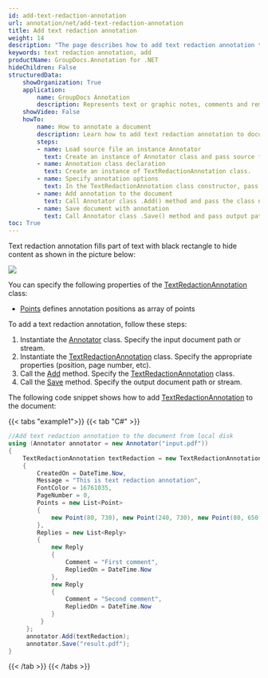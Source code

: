 ```yaml
---
id: add-text-redaction-annotation
url: annotation/net/add-text-redaction-annotation
title: Add text redaction annotation
weight: 14
description: "The page describes how to add text redaction annotation to a document using GroupDocs.Annotation for .NET."
keywords: text redaction annotation, add
productName: GroupDocs.Annotation for .NET
hideChildren: False
structuredData:
    showOrganization: True
    application:    
        name: GroupDocs Annotation
        description: Represents text or graphic notes, comments and remarks attached to a specific part of the content of the document using C#
    showVideo: False
    howTo:
        name: How to annotate a document
        description: Learn how to add text redaction annotation to document step by step
        steps:
        - name: Load source file an instance Annotator
          text: Create an instance of Annotator class and pass source file path as a constructor parameter. You may specify absolute or relative file path as per your requirements. 
        - name: Annotation class declaration
          text: Create an instance of TextRedactionAnnotation class.
        - name: Specify annotation options
          text: In the TextRedactionAnnotation class constructor, pass parameters.
        - name: Add annotation to the document
          text: Call Annotator class .Add() method and pass the class name TextRedactionAnnotation.
        - name: Save document with annotation
          text: Call Annotator class .Save() method and pass output path file.
toc: True
---
```

Text redaction annotation fills part of text with black rectangle to hide content as shown in the picture below:

![](/annotation/net/images/add-text-redaction-annotation.png)

You can specify the following properties of the [TextRedactionAnnotation](https://reference.groupdocs.com/net/annotation/groupdocs.annotation.models.annotationmodels/textredactionannotation) class:

*   [Points](https://reference.groupdocs.com/annotation/net/groupdocs.annotation.models.annotationmodels/textredactionannotation/properties/points) defines annotation positions as array of points 
    

To add a text redaction annotation, follow these steps:

1.  Instantiate the [Annotator](https://reference.groupdocs.com/net/annotation/groupdocs.annotation/annotator) class. Specify the input document path or stream.
2.  Instantiate the [TextRedactionAnnotation](https://reference.groupdocs.com/net/annotation/groupdocs.annotation.models.annotationmodels/textredactionannotation) class. Specify the appropriate properties (position, page number, etc).
3.  Call the [Add](https://reference.groupdocs.com/net/annotation/groupdocs.annotation/annotator/methods/add) method. Specify the [TextRedactionAnnotation](https://reference.groupdocs.com/net/annotation/groupdocs.annotation.models.annotationmodels/textredactionannotation) class.
4.  Call the [Save](https://reference.groupdocs.com/net/annotation/groupdocs.annotation/annotator/methods/save/index) method. Specify the output document path or stream.  

The following code snippet shows how to add [TextRedactionAnnotation](https://reference.groupdocs.com/net/annotation/groupdocs.annotation.models.annotationmodels/textredactionannotation) to the document:

{{< tabs "example1">}}
{{< tab "C#" >}}
```csharp
//Add text redaction annotation to the document from local disk
using (Annotator annotator = new Annotator("input.pdf"))
{
	TextRedactionAnnotation textRedaction = new TextRedactionAnnotation
    {
    	CreatedOn = DateTime.Now,
        Message = "This is text redaction annotation",
        FontColor = 16761035,
        PageNumber = 0,
        Points = new List<Point>
        {
        	new Point(80, 730), new Point(240, 730), new Point(80, 650), new Point(240, 650)
        },
        Replies = new List<Reply>
        {
        	new Reply
            {
            	Comment = "First comment",
                RepliedOn = DateTime.Now
            },
            new Reply
            {
            	Comment = "Second comment",
                RepliedOn = DateTime.Now
            }
         }
     };
     annotator.Add(textRedaction);
     annotator.Save("result.pdf");
}
```
{{< /tab >}}
{{< /tabs >}}